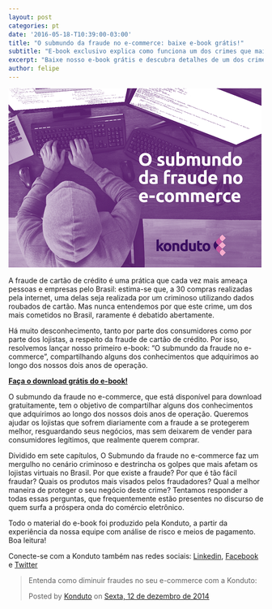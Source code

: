```yaml
---
layout: post
categories: pt
date: '2016-05-18-T10:39:00-03:00'
title: "O submundo da fraude no e-commerce: baixe e-book grátis!"
subtitle: "E-book exclusivo explica como funciona um dos crimes que mais ameaça as lojas virtuais no Brasil e no mundo"
excerpt: "Baixe nosso e-book grátis e descubra detalhes de um dos crimes que mais ameaça as lojas virtuais no Brasil e no mundo"
author: felipe
---
```


![submundo](/images/160518-submundo.png)

A fraude de cartão de crédito é uma prática que cada vez mais ameaça pessoas e empresas pelo Brasil: estima-se que, a 30 compras realizadas pela internet, uma delas seja realizada por um criminoso utilizando dados roubados de cartão. Mas nunca entendemos por que este crime, um dos mais cometidos no Brasil, raramente é debatido abertamente. 

Há muito desconhecimento, tanto por parte dos consumidores como por parte dos lojistas, a respeito da fraude de cartão de crédito. Por isso, resolvemos lançar nosso primeiro e-book: “O submundo da fraude no e-commerce”, compartilhando alguns dos conhecimentos que adquirimos ao longo dos nossos dois anos de operação. 

**[Faça o download grátis do e-book!](http://ebooks.konduto.com/submundo-da-fraude/?utm_source=konduto&utm_medium=blog&utm_campaign=release)**

O submundo da fraude no e-commerce, que está disponível para download gratuitamente, tem o objetivo de compartilhar alguns dos conhecimentos que adquirimos ao longo dos nossos dois anos de operação. Queremos ajudar os lojistas que sofrem diariamente com a fraude a se protegerem melhor, resguardando seus negócios, mas sem deixarem de vender para consumidores legítimos, que realmente querem comprar. 

Dividido em sete capítulos, O Submundo da fraude no e-commerce faz um mergulho no cenário criminoso e destrincha os golpes que mais afetam os lojistas virtuais no Brasil. Por que existe a fraude? Por que é tão fácil fraudar? Quais os produtos mais visados pelos fraudadores? Qual a melhor maneira de proteger o seu negócio deste crime? Tentamos responder a todas essas perguntas, que frequentemente estão presentes no discurso de quem surfa a próspera onda do comércio eletrônico. 

Todo o material do e-book foi produzido pela Konduto, a partir da experiência da nossa equipe com análise de risco e meios de pagamento. Boa leitura! 

Conecte-se com a Konduto também nas redes sociais: [Linkedin](https://www.linkedin.com/company/konduto), [Facebook](https://www.facebook.com/konduto) e [Twitter](https://twitter.com/KondutoBR)  

<div id="fb-root"></div><script>(function(d, s, id) {  var js, fjs = d.getElementsByTagName(s)[0];  if (d.getElementById(id)) return;  js = d.createElement(s); js.id = id;  js.src = "//connect.facebook.net/pt_BR/sdk.js#xfbml=1&version=v2.3";  fjs.parentNode.insertBefore(js, fjs);}(document, 'script', 'facebook-jssdk'));</script><div class="fb-post" data-href="https://www.facebook.com/konduto/videos/613187352119217/" data-width="650"><div class="fb-xfbml-parse-ignore"><blockquote cite="https://www.facebook.com/konduto/videos/613187352119217/"><p>Entenda como diminuir fraudes no seu e-commerce com a Konduto:</p>Posted by <a href="https://www.facebook.com/konduto/">Konduto</a> on&nbsp;<a href="https://www.facebook.com/konduto/videos/613187352119217/">Sexta, 12 de dezembro de 2014</a></blockquote></div></div>

